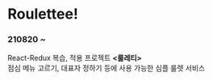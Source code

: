 # Roulettee!
### 210820 ~ 

React-Redux 복습, 적용 프로젝트 **<룰레티>**<br/>
점심 메뉴 고르기, 대표자 정하기 등에 사용 가능한 심플 룰렛 서비스


